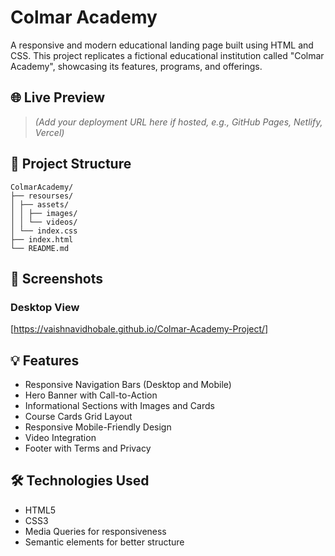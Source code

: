 # Colmar Academy

A responsive and modern educational landing page built using HTML and CSS. This project replicates a fictional educational institution called "Colmar Academy", showcasing its features, programs, and offerings.

## 🌐 Live Preview

> *(Add your deployment URL here if hosted, e.g., GitHub Pages, Netlify, Vercel)*

## 📁 Project Structure

```
ColmarAcademy/
├── resourses/
│ ├── assets/
│ │ ├── images/
│ │ └── videos/
│ └── index.css
├── index.html
└── README.md
```

## 📸 Screenshots

### Desktop View
[https://vaishnavidhobale.github.io/Colmar-Academy-Project/]

## 💡 Features

- Responsive Navigation Bars (Desktop and Mobile)
- Hero Banner with Call-to-Action
- Informational Sections with Images and Cards
- Course Cards Grid Layout
- Responsive Mobile-Friendly Design
- Video Integration
- Footer with Terms and Privacy

## 🛠️ Technologies Used

- HTML5
- CSS3
- Media Queries for responsiveness
- Semantic elements for better structure

